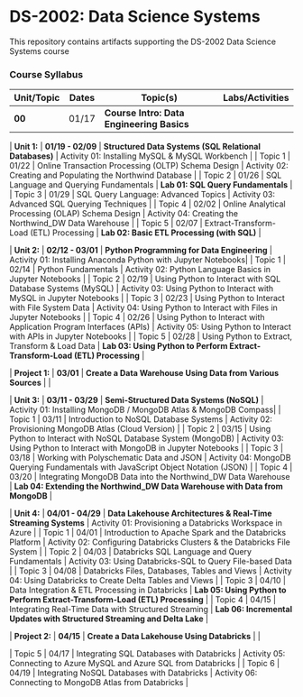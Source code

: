 # DS-2002: Data Science Systems
This repository contains artifacts supporting the DS-2002 Data Science Systems course

### Course Syllabus 

| Unit/Topic  | Dates | Topic(s)   | Labs/Activities |
| ----------- | ----- | ---------- | --------------- |
| **00**      | 01/17 | **Course Intro: Data Engineering Basics** | |

| **Unit 1:** | **01/19 - 02/09** | **Structured Data Systems (SQL Relational Databases)** | Activity 01: Installing MySQL & MySQL Workbench |
| Topic 1 | 01/22 | Online Transaction Processing (OLTP) Schema Design | Activity 02: Creating and Populating the Northwind Database |
| Topic 2 | 01/26 | SQL Language and Querying Fundamentals             | **Lab 01: SQL Query Fundamentals** |
| Topic 3 | 01/29 | SQL Query Language: Advanced Topics                | Activity 03: Advanced SQL Querying Techniques |
| Topic 4 | 02/02 | Online Analytical Processing (OLAP) Schema Design  | Activity 04: Creating the Northwind_DW Data Warehouse |
| Topic 5 | 02/07 | Extract-Transform-Load (ETL) Processing            | **Lab 02: Basic ETL Processing (with SQL)** |

| **Unit 2:** | **02/12 - 03/01** | **Python Programming for Data Engineering** | Activity 01: Installing Anaconda Python with Jupyter Notebooks|
| Topic 1 | 02/14 | Python Fundamentals                                         | Activity 02: Python Language Basics in Jupyter Notebooks |
| Topic 2 | 02/19 | Using Python to Interact with SQL Database Systems (MySQL)  | Activity 03: Using Python to Interact with MySQL in Jupyter Notebooks |
| Topic 3 | 02/23 | Using Python to Interact with File System Data              | Activity 04: Using Python to Interact with Files in Jupyter Notebooks |
| Topic 4 | 02/26 | Using Python to Interact with Application Program Interfaces (APIs) | Activity 05: Using Python to Interact with APIs in Jupyter Notebooks |
| Topic 5 | 02/28 | Using Python to Extract, Transform & Load Data            | **Lab 03: Using Python to Perform Extract-Transform-Load (ETL) Processing** |

| **Project 1:** | **03/01** | **Create a Data Warehouse Using Data from Various Sources** | |

| **Unit 3:** | **03/11 - 03/29** | **Semi-Structured Data Systems (NoSQL)**      | Activity 01: Installing MongoDB / MongoDB Atlas & MongoDB Compass|
| Topic 1 | 03/11 | Introduction to NoSQL Database Systems                        | Activity 02: Provisioning MongoDB Atlas (Cloud Version) |
| Topic 2 | 03/15 | Using Python to Interact with NoSQL Database System (MongoDB) | Activity 03: Using Python to Interact with MongoDB in Jupyter Notebooks |
| Topic 3 | 03/18 | Working with Polyschematic Data and JSON                      | Activity 04: MongoDB Querying Fundamentals with JavaScript Object Notation (JSON) |
| Topic 4 | 03/20 | Integrating MongoDB Data into the Northwind_DW Data Warehouse | **Lab 04: Extending the Northwind_DW Data Warehouse with Data from MongoDB** |

| **Unit 4:** | **04/01 - 04/29** | **Data Lakehouse Architectures & Real-Time Streaming Systems** | Activity 01: Provisioning a Databricks Workspace in Azure |
| Topic 1 | 04/01 | Introduction to Apache Spark and  the Databricks Platform | Activity 02: Configuring Databricks Clusters & the Databricks File System |
| Topic 2 | 04/03 | Databricks SQL Language and Query Fundamentals | Activity 03: Using Databricks-SQL to Query File-based Data |
| Topic 3 | 04/08 | Databricks Files, Databases, Tables and Views | Activity 04: Using Databricks to Create Delta Tables and Views |
| Topic 3 | 04/10 | Data Integration & ETL Processing in Databricks | **Lab 05: Using Python to Perform Extract-Transform-Load (ETL) Processing** |
| Topic 4 | 04/15 | Integrating Real-Time Data with Structured Streaming | **Lab 06: Incremental Updates with Structured Streaming and Delta Lake** |

| **Project 2:** | **04/15** | **Create a Data Lakehouse Using Databricks** | |

| Topic 5 | 04/17 | Integrating SQL Databases with Databricks | Activity 05: Connecting to Azure MySQL and Azure SQL from Databricks |
| Topic 6 | 04/19 | Integrating NoSQL Databases with Databricks | Activity 06: Connecting to MongoDB Atlas from Databricks |
